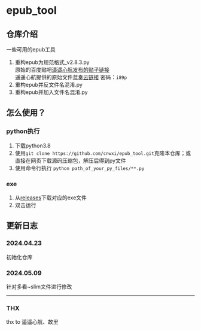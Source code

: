 # epub_tool<br>
## 仓库介绍<br>
一些可用的epub工具<br>
1. 重构epub为规范格式_v2.8.3.py<br>
原始的百度贴吧[遥遥心航发布的贴子链接](https://jump2.bdimg.com/p/8090221625)<br>
遥遥心航提供的原始文件[蓝奏云链接](https://wwb.lanzoub.com/b01k016hg) 密码：`i89p`<br>
3. 重构epub并反文件名混淆.py<br>
4. 重构epub并加入文件名混淆.py<br>

## 怎么使用？<br>
### python执行<br>
1. 下载python3.8<br>
2. 使用`git clone https://github.com/cnwxi/epub_tool.git`克隆本仓库；或直接在网页下载源码压缩包，解压后得到py文件<br>
3. 使用命令行执行 `python path_of_your_py_files/**.py`<br>
### exe<br>
1. 从[releases](https://github.com/cnwxi/epub_tool/releases)下载对应的exe文件<br>
2. 双击运行<br>

## 更新日志<br>
### 2024.04.23<br>
初始化仓库<br>
### 2024.05.09<br>
针对多看~slim文件进行修改<br>

---

### THX<br>
thx to 遥遥心航、故里<br>